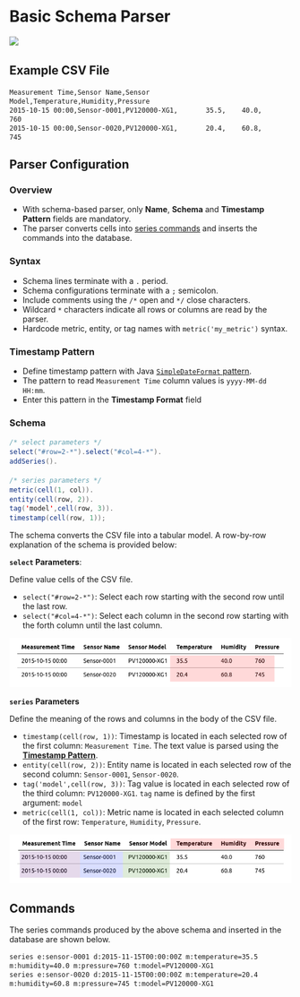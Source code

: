 # Basic Schema Parser

![](../../images/schema-parser.png)

## Example CSV File

```csv
Measurement Time,Sensor Name,Sensor Model,Temperature,Humidity,Pressure
2015-10-15 00:00,Sensor-0001,PV120000-XG1,       35.5,    40.0,     760
2015-10-15 00:00,Sensor-0020,PV120000-XG1,       20.4,    60.8,     745
```

## Parser Configuration

### Overview

* With schema-based parser, only **Name**, **Schema** and **Timestamp Pattern** fields are mandatory.
* The parser converts cells into [series commands](https://axibase.com/docs/atsd/api/network/series.html) and inserts the commands into the database.

### Syntax

* Schema lines terminate with a `.` period.
* Schema configurations terminate with a `;` semicolon.
* Include comments using the `/*` open and `*/` close characters.
* Wildcard `*` characters indicate all rows or columns are read by the parser.
* Hardcode metric, entity, or tag names with `metric('my_metric')` syntax.

### Timestamp Pattern

* Define timestamp pattern with Java [`SimpleDateFormat` pattern](https://docs.oracle.com/javase/7/docs/api/java/text/SimpleDateFormat.html).
* The pattern to read `Measurement Time` column values is `yyyy-MM-dd HH:mm`.
* Enter this pattern in the **Timestamp Format** field

### Schema

```java
/* select parameters */
select("#row=2-*").select("#col=4-*").
addSeries().

/* series parameters */
metric(cell(1, col)).
entity(cell(row, 2)).
tag('model',cell(row, 3)).
timestamp(cell(row, 1));
```

The schema converts the CSV file into a tabular model. A row-by-row explanation of the schema is provided below:

**`select` Parameters**:

Define value cells of the CSV file.

* `select("#row=2-*")`: Select each row starting with the second row until the last row.
* `select("#col=4-*")`: Select each column in the second row starting with the forth column until the last column.

![](../../images/table-select.png)

**`series` Parameters**

Define the meaning of the rows and columns in the body of the CSV file.

* `timestamp(cell(row, 1))`: Timestamp is located in each selected row of the first column: `Measurement Time`. The text value is parsed using the [**Timestamp Pattern**](#timestamp-pattern).
* `entity(cell(row, 2))`: Entity name is located in each selected row of the second column: `Sensor-0001`, `Sensor-0020`.
* `tag('model',cell(row, 3))`: Tag value is located in each selected row of the third column: `PV120000-XG1`. `tag` name is defined by the first argument: `model`
* `metric(cell(1, col))`: Metric name is located in each selected column of the first row: `Temperature`, `Humidity`, `Pressure`.

![](../../images/table-series-2.png)

## Commands

The series commands produced by the above schema and inserted in the database are shown below.

```ls
series e:sensor-0001 d:2015-11-15T00:00:00Z m:temperature=35.5 m:humidity=40.0 m:pressure=760 t:model=PV120000-XG1
series e:sensor-0020 d:2015-11-15T00:00:00Z m:temperature=20.4 m:humidity=60.8 m:pressure=745 t:model=PV120000-XG1
```
